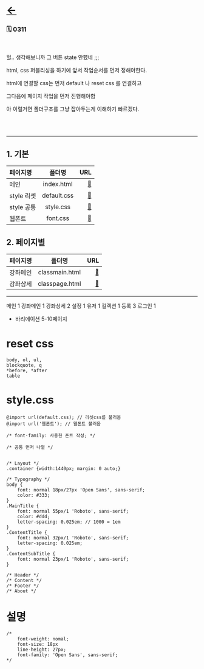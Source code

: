 # [←](../README.md)

### 🗓 0311

<br />

헐.. 생각해보니까 그 버튼 state 안헀네 ;;;



html, css 퍼블리싱을 하기에 앞서
작업순서를 먼저 정해야한다.

html에 연결할 css는 먼저 default 나 reset css 를 연결하고

그다음에 페이지 작업을 먼저 진행해야함

아 이럴거면 폴더구조를 그냥 잡아두는게 이해하기 빠르겠다.

<br />
<br />


***

## 1. 기본

페이지명 | 폴더명 | URL
:- | :-: | -:
메인 | index.html  | [🔗]()
style 리셋 | default.css | [🔗]()
style 공통 | style.css | [🔗]()
웹폰트  | font.css | [🔗]()

## 2. 페이지별

페이지명 | 폴더명 | URL
:- | :-: | -:
강좌메인 | classmain.html  | [🔗]()
강좌상세 | classpage.html  | [🔗]()

***

메인 1
강좌메인 1
강좌상세 2
설정 1 
유저 1
컬렉션 1
등록 3
로그인 1

+ 바리에이션 5-10페이지


# reset css
    body, ol, ul,
    blockquote, q
    *before, *after
    table


# style.css
    @import url(default.css); // 리셋css를 불러옴  
    @import url('웹폰트'); // 웹폰트 불러옴

    /* font-family: 사용한 폰트 작성; */

    /* 공통 먼저 나열 */


    /* Layout */  
    .container {width:1440px; margin: 0 auto;}

    /* Typography */
    body {
        font: normal 18px/27px 'Open Sans', sans-serif;
        color: #333;
    }
    .MainTitle {
        font: normal 55px/1 'Roboto', sans-serif;
        color: #ddd;
        letter-spacing: 0.025em; // 1000 = 1em
    }
    .ContentTitle {
        font: normal 32px/1 'Roboto', sans-serif;
        letter-spacing: 0.025em;
    }
    .ContentSubTitle {
        font: normal 23px/1 'Roboto', sans-serif;
    }

    /* Header */
    /* Content */
    /* Footer */
    /* About */





# 설명

    /*
        font-weight: nomal;
        font-size: 18px
        line-height: 27px;
        font-family: 'Open Sans', sans-serif;
    */





